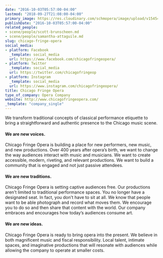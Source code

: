 ```yaml
---
date: "2016-10-03T05:57:00-04:00"
lastmod: "2018-09-27T21:08:00-04:00"
primary_image: https://res.cloudinary.com/schmopera/image/upload/v1545409169/media/webhook-uploads/1538096889842/Fringe%20Logo.jpg.jpg
publishDate: "2016-10-03T05:57:00-04:00"
related_people:
- scene/people/scott-brunscheen.md
- scene/people/samantha-attaguile.md
slug: chicago-fringe-opera
social_media:
- platform: Facebook
  _template: social_media
  url: https://www.facebook.com/chicagofringeopera/
- platform: Twitter
  _template: social_media
  url: https://twitter.com/chicagofringeop
- platform: Instagram
  _template: social_media
  url: https://www.instagram.com/chicagofringeopera/
title: Chicago Fringe Opera
type_of_company: Opera Company
website: http://www.chicagofringeopera.com/
_template: "company_single"
---
```


We transform traditional concepts of classical performance etiquette to bring a straightforward and authentic presence to the Chicago music scene.

#### We are new voices.
Chicago Fringe Opera is building a place for new performers, new music, and new productions. Over 400 years after opera’s birth, we want to change the way audiences interact with music and musicians. We want to create accessible, modern, riveting, and relevant productions. We want to build a community that is engaged and not just passive attendees.

#### We are new traditions.
Chicago Fringe Opera is setting captive audiences free. Our productions aren't limited to traditional performance spaces. You no longer have a designated seat. In fact, you don't have to sit at all. We know that people want to be able photograph and record what moves them. We encourage you to do so and then share that content with the world. Our company embraces and encourages how today’s audiences consume art.

#### We are new ideas.
Chicago Fringe Opera is ready to bring opera into the present. We believe in both magnificent music and fiscal responsibility. Local talent, intimate spaces, and imaginative productions that will resonate with audiences while allowing the company to operate at smaller costs.
